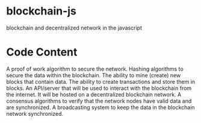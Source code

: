 # blockchain-js
blockchain and decentralized network in the javascript

# Code Content

A proof of work algorithm to secure the network.
Hashing algorithms to secure the data within the blockchain.
The ability to mine (create) new blocks that contain data.
The ability to create transactions and store them in blocks.
An API/server that will be used to interact with the blockchain from the internet.
It will be hosted on a decentralized blockchain network.
A consensus algorithms to verify that the network nodes have valid data and are synchronized.
A broadcasting system to keep the data in the blockchain network synchronized.